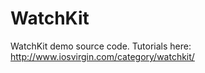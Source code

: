 WatchKit
========

WatchKit demo source code.
Tutorials here:
http://www.iosvirgin.com/category/watchkit/
